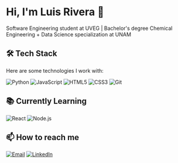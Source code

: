 # Hi, I'm Luis Rivera 👋

Software Engineering student at UVEG | Bachelor's degree Chemical Engineering + Data Science specialization at UNAM   

## 🛠️ Tech Stack

Here are some technologies I work with:

![Python](https://img.shields.io/badge/-Python-3776AB?style=flat-square&logo=python&logoColor=white)
![JavaScript](https://img.shields.io/badge/-JavaScript-F7DF1E?style=flat-square&logo=javascript&logoColor=black)
![HTML5](https://img.shields.io/badge/-HTML5-E34F26?style=flat-square&logo=html5&logoColor=white)
![CSS3](https://img.shields.io/badge/-CSS3-1572B6?style=flat-square&logo=css3&logoColor=white)
![Git](https://img.shields.io/badge/-Git-F05032?style=flat-square&logo=git&logoColor=white)

## 📚 Currently Learning

![React](https://img.shields.io/badge/-React-61DAFB?style=flat-square&logo=react&logoColor=black)
![Node.js](https://img.shields.io/badge/-Node.js-339933?style=flat-square&logo=node.js&logoColor=white)

## 📫 How to reach me

[![Email](https://img.shields.io/badge/-Email-D14836?style=flat-square&logo=gmail&logoColor=white)](mailto:Luis_Rivera1007@hotmail.com)
[![LinkedIn](https://img.shields.io/badge/-LinkedIn-0077B5?style=flat-square&logo=linkedin&logoColor=white)](https://www.linkedin.com/in/aluisttp/)
